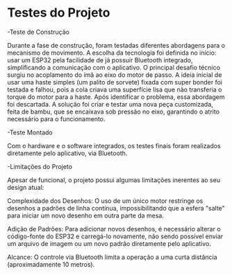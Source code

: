 # Testes do Projeto


-Teste de Construção

Durante a fase de construção, foram testadas diferentes abordagens para o mecanismo de movimento. A escolha da tecnologia foi definida no início: usar um ESP32 pela facilidade de já possuir Bluetooth integrado, simplificando a comunicação com o aplicativo. O principal desafio técnico surgiu no acoplamento do ímã ao eixo do motor de passo. A ideia inicial de usar uma haste simples (um palito de sorvete) fixada com super bonder foi testada e falhou, pois a cola criava uma superfície lisa que não transferia o torque do motor para a haste. Após identificar o problema, essa abordagem foi descartada. A solução foi criar e testar uma nova peça customizada, feita de bambu, que se encaixava sob pressão no eixo, garantindo o atrito necessário para o funcionamento.

-Teste Montado

Com o hardware e o software integrados, os testes finais foram realizados diretamente pelo aplicativo, via Bluetooth. 

-Limitações do Projeto

Apesar de funcional, o projeto possui algumas limitações inerentes ao seu design atual:

Complexidade dos Desenhos: O uso de um único motor restringe os desenhos a padrões de linha contínua, impossibilitando que a esfera "salte" para iniciar um novo desenho em outra parte da mesa.

Adição de Padrões: Para adicionar novos desenhos, é necessário alterar o código-fonte do ESP32 e carregá-lo novamente, não sendo possível enviar um arquivo de imagem ou um novo padrão diretamente pelo aplicativo.

Alcance: O controle via Bluetooth limita a operação a uma curta distância (aproximadamente 10 metros).
